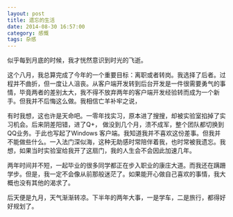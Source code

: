 ```yaml
---
layout: post
title: 遗忘的生活
date: 2014-08-30 16:57:00
category: 感慨
tags: 杂感
---
```


似乎每到月底的时候，我才恍然意识到时光的飞逝。

这个八月，我总算完成了今年的一个重要目标：离职或者转岗。我选择了后者。过程并不曲折，但一度让人沮丧。从客户端开发转到后台开发是一件很需要勇气的事情，毕竟两者的差别太大，我不得不放弃两年的客户端开发经验转而成为一个新手。但我并不后悔这么做。我相信亡羊补牢之说，

有时我想，这也许是天命吧。一零年找实习，原本进了搜搜，却被实验室掐掉了实习机会。后来阴差阳错，进了Q+， 做没到几个月，溃不成军，整个团队都切换到QQ业务。于此也写起了Windows 客户端。我知道我并不喜欢这份差事。但我并不能做些什么。一入法门深似海，这种无助感时常陪伴着我，也时常被我遗忘。我想，如果当时实验室给我开了这扇门，我的人生会不会因此加速几年。

两年时间并不短，一起毕业的很多同学都正在步入职业的康庄大道。而我还在蹒跚学步。但是，我一定不会像从前那般迷茫了。如果能开心做自己喜欢的事情，我大概也没有其他的渴求了。

后天便是九月，天气渐渐转凉。下半年的两年大事，一是学车，二是旅行，都得好好规划了。
